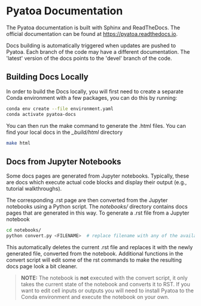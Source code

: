 # Pyatoa Documentation

The Pyatoa documentation is built with Sphinx and ReadTheDocs. The official 
documentation can be found at https://pyatoa.readthedocs.io. 

Docs building is automatically triggered when updates are pushed to Pyatoa. 
Each branch of the code may have a different documentation. The 'latest' 
version of the docs points to the 'devel' branch of the code.

## Building Docs Locally

In order to build the Docs locally, you will first need to create a separate 
Conda environment with a few packages, you can do this by running:

``` bash
conda env create --file environment.yaml
conda activate pyatoa-docs
```

You can then run the make command to generate the .html files. You can find your 
local docs in the *_build/html* directory

```bash
make html
```

## Docs from Jupyter Notebooks

Some docs pages are generated from Jupyter notebooks. Typically, these are docs 
which execute actual code blocks and display their output 
(e.g., tutorial walkthroughs). 

The corresponding .rst page are then converted from the Jupyter notebooks using
a Python script. The *notebooks/* directory contains docs pages that are 
generated in this way. To generate a .rst file from a Jupyter notebook

```bash
cd notebooks/
python convert.py <FILENAME>  # replace filename with any of the available .ipynb files
```

This automatically deletes the current .rst file and replaces it with the newly generated
file, converted from the notebook. Additional functions in the convert script
will edit some of the rst commands to make the resulting docs page look a bit 
cleaner.

> __NOTE:__ The notebook is **not** executed with the convert script, it only 
> takes the current state of the notebook and converts it to RST. If you want 
> to edit cell inputs or outputs you will need to install Pyatoa to the Conda 
> environment and execute the notebook on your own.
